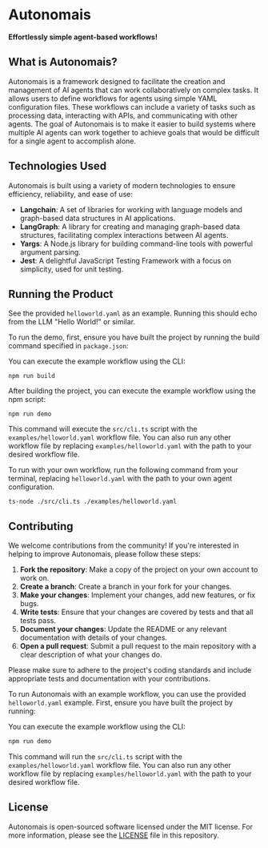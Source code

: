 # Autonomais

**Effortlessly simple agent-based workflows!**

## What is Autonomais?

Autonomais is a framework designed to facilitate the creation and management of AI agents 
that can work collaboratively on complex tasks. It allows users to define workflows for agents 
using simple YAML configuration files. These workflows can include a variety of tasks such as processing data, interacting with APIs, and communicating with other agents. The goal of Autonomais is to make it easier to build systems where multiple AI agents can work together to achieve goals that would be difficult for a single agent to accomplish alone.

## Technologies Used

Autonomais is built using a variety of modern technologies to ensure efficiency, reliability, and ease of use:

- **Langchain**: A set of libraries for working with language models and graph-based data structures in AI applications.
- **LangGraph**: A library for creating and managing graph-based data structures, facilitating complex interactions between AI agents.
- **Yargs**: A Node.js library for building command-line tools with powerful argument parsing.
- **Jest**: A delightful JavaScript Testing Framework with a focus on simplicity, used for unit testing.

## Running the Product

See the provided `helloworld.yaml` as an example.
Running this should echo from the LLM "Hello World!" or similar.

To run the demo, first, ensure you have built the project by running the build command specified in `package.json`:

You can execute the example workflow using the CLI:

```shell
npm run build
```

After building the project, you can execute the example workflow using the npm script:

```shell
npm run demo
```

This command will execute the `src/cli.ts` script with the `examples/helloworld.yaml` workflow file.
You can also run any other workflow file by replacing `examples/helloworld.yaml` with the path to your desired
workflow file.

To run with your own workflow, run the following command from your terminal,
replacing `helloworld.yaml` with the path to your own agent configuration.

```shell
ts-node ./src/cli.ts ./examples/helloworld.yaml
```

## Contributing

We welcome contributions from the community! If you're interested in helping to improve Autonomais, please follow these steps:

1. **Fork the repository**: Make a copy of the project on your own account to work on.
2. **Create a branch**: Create a branch in your fork for your changes.
3. **Make your changes**: Implement your changes, add new features, or fix bugs.
4. **Write tests**: Ensure that your changes are covered by tests and that all tests pass.
5. **Document your changes**: Update the README or any relevant documentation with details of your changes.
6. **Open a pull request**: Submit a pull request to the main repository with a clear description of what your changes do.

Please make sure to adhere to the project's coding standards and include appropriate tests and documentation with your contributions.

To run Autonomais with an example workflow, you can use the provided `helloworld.yaml` example. First, ensure you have built the project by running:

You can execute the example workflow using the CLI:

```sh
npm run demo
```

This command will run the `src/cli.ts` script with the `examples/helloworld.yaml` workflow file. 
You can also run any other workflow file by replacing `examples/helloworld.yaml` 
with the path to your desired workflow file.

## License

Autonomais is open-sourced software licensed under the MIT license. For more information, please see the [LICENSE](LICENSE) file in this repository.
